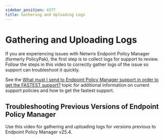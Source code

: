 ```yaml
---
sidebar_position: 4377
title: Gathering and Uploading Logs
---
```


# Gathering and Uploading Logs

If you are experiencing issues with Netwrix Endpoint Policy Manager (formerly PolicyPak), the first step is to collect logs for support to review. Follow the steps in this video to correctly gather logs of the issue so support can troubleshoot it quickly.

See the [What must I send to Endpoint Policy Manager support in order to get the FASTEST support?](../../Troubleshooting/FastSupport "What must I send to Endpoint Policy Manager support in order to get the FASTEST support?") topic for additional information on current support policies and how to get the fastest support.

## Troubleshooting Previous Versions of Endpoint Policy Manager

Use this video for gathering and uploading logs for versions previous to Endpoint Policy Manager v25.4.